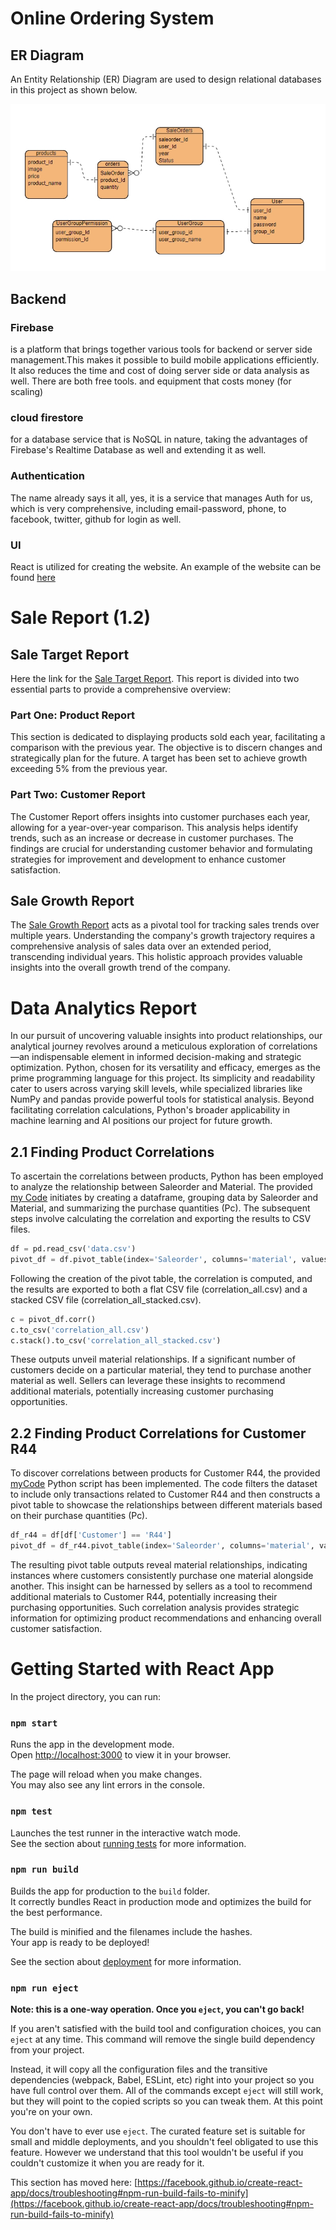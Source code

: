 # Online Ordering System

## ER Diagram

An Entity Relationship (ER) Diagram are used to design relational databases in this project as shown below.

![doc/ER.jpg](https://github.com/dhawin/MyPOS/blob/main/doc/ER.jpg)

## Backend
### Firebase 
is a platform that brings together various tools for backend or server side management.This makes it possible to build mobile applications efficiently. It also reduces the time and cost of doing server side or data analysis as well. There are both free tools. and equipment that costs money (for scaling)

### cloud firestore 
for a database service that is NoSQL in nature, taking the advantages of Firebase's Realtime Database as well and extending it as well.
### Authentication 
The name already says it all, yes, it is a service that manages Auth for us, which is very comprehensive, including email-password, phone, to facebook, twitter, github for login as well.

### UI
React is utilized for creating the website. An example of the website can be found [here](https://dhawin.github.io/MyPOS/)

# Sale Report (1.2)
## Sale Target Report
Here the link for the [Sale Target Report](https://dhawin.github.io/MyPOS/#/saleR).
 This report is divided into two essential parts to provide a comprehensive overview:
### Part One: Product Report
This section is dedicated to displaying products sold each year, facilitating a comparison with the previous year. The objective is to discern changes and strategically plan for the future. A target has been set to achieve growth exceeding 5% from the previous year.
### Part Two: Customer Report
The Customer Report offers insights into customer purchases each year, allowing for a year-over-year comparison. This analysis helps identify trends, such as an increase or decrease in customer purchases. The findings are crucial for understanding customer behavior and formulating strategies for improvement and development to enhance customer satisfaction.
## Sale Growth Report
The [Sale Growth Report](https://dhawin.github.io/MyPOS/#/saleG) acts as a pivotal tool for tracking sales trends over multiple years. Understanding the company's growth trajectory requires a comprehensive analysis of sales data over an extended period, transcending individual years. This holistic approach provides valuable insights into the overall growth trend of the company.

# Data Analytics Report

In our pursuit of uncovering valuable insights into product relationships, our analytical journey revolves around a meticulous exploration of correlations—an indispensable element in informed decision-making and strategic optimization. Python, chosen for its versatility and efficacy, emerges as the prime programming language for this project. Its simplicity and readability cater to users across varying skill levels, while specialized libraries like NumPy and pandas provide powerful tools for statistical analysis. Beyond facilitating correlation calculations, Python's broader applicability in machine learning and AI positions our project for future growth.

## 2.1 Finding Product Correlations
To ascertain the correlations between products, Python has been employed to analyze the relationship between Saleorder and Material. The provided [my Code](https://github.com/dhawin/MyPOS/blob/main/correlation/2.2.py) initiates by creating a dataframe, grouping data by Saleorder and Material, and summarizing the purchase quantities (Pc). The subsequent steps involve calculating the correlation and exporting the results to CSV files.
 ```python
df = pd.read_csv('data.csv')
pivot_df = df.pivot_table(index='Saleorder', columns='material', values='Pc', aggfunc='sum', fill_value=0)
 ```
Following the creation of the pivot table, the correlation is computed, and the results are exported to both a flat CSV file (correlation_all.csv) and a stacked CSV file (correlation_all_stacked.csv).
 ```python
c = pivot_df.corr()
c.to_csv('correlation_all.csv')
c.stack().to_csv('correlation_all_stacked.csv')
 ```
These outputs unveil material relationships. If a significant number of customers decide on a particular material, they tend to purchase another material as well. Sellers can leverage these insights to recommend additional materials, potentially increasing customer purchasing opportunities.

## 2.2 Finding Product Correlations for Customer R44
To discover correlations between products for Customer R44, the provided [myCode](https://github.com/dhawin/MyPOS/blob/main/correlation/2.2.py) Python script has been implemented. The code filters the dataset to include only transactions related to Customer R44 and then constructs a pivot table to showcase the relationships between different materials based on their purchase quantities (Pc).
 ```python
df_r44 = df[df['Customer'] == 'R44']
pivot_df = df_r44.pivot_table(index='Saleorder', columns='material', values='Pc', aggfunc='sum', fill_value=0)
```
The resulting pivot table outputs reveal material relationships, indicating instances where customers consistently purchase one material alongside another. This insight can be harnessed by sellers as a tool to recommend additional materials to Customer R44, potentially increasing their purchasing opportunities. Such correlation analysis provides strategic information for optimizing product recommendations and enhancing overall customer satisfaction.
# Getting Started with React App

In the project directory, you can run:

### `npm start`

Runs the app in the development mode.\
Open [http://localhost:3000](http://localhost:3000) to view it in your browser.

The page will reload when you make changes.\
You may also see any lint errors in the console.

### `npm test`

Launches the test runner in the interactive watch mode.\
See the section about [running tests](https://facebook.github.io/create-react-app/docs/running-tests) for more information.

### `npm run build`

Builds the app for production to the `build` folder.\
It correctly bundles React in production mode and optimizes the build for the best performance.

The build is minified and the filenames include the hashes.\
Your app is ready to be deployed!

See the section about [deployment](https://facebook.github.io/create-react-app/docs/deployment) for more information.

### `npm run eject`

**Note: this is a one-way operation. Once you `eject`, you can't go back!**

If you aren't satisfied with the build tool and configuration choices, you can `eject` at any time. This command will remove the single build dependency from your project.

Instead, it will copy all the configuration files and the transitive dependencies (webpack, Babel, ESLint, etc) right into your project so you have full control over them. All of the commands except `eject` will still work, but they will point to the copied scripts so you can tweak them. At this point you're on your own.

You don't have to ever use `eject`. The curated feature set is suitable for small and middle deployments, and you shouldn't feel obligated to use this feature. However we understand that this tool wouldn't be useful if you couldn't customize it when you are ready for it.

This section has moved here: [https://facebook.github.io/create-react-app/docs/troubleshooting#npm-run-build-fails-to-minify](https://facebook.github.io/create-react-app/docs/troubleshooting#npm-run-build-fails-to-minify)
